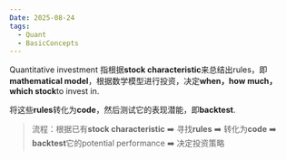 ```yaml
---
Date: 2025-08-24
tags:
  - Quant
  - BasicConcepts
---
```

Quantitative investment 指根据**stock characteristic**来总结出rules，即**mathematical model**，根据数学模型进行投资，决定**when，how much，which stock**to invest in.

将这些**rules**转化为**code**，然后测试它的表现潜能，即**backtest**.

>流程：根据已有**stock characteristic**  ➡️  寻找**rules**  ➡️ 转化为**code** ➡️  **backtest**它的potential performance ➡️ 决定投资策略
